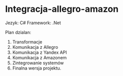 # Integracja-allegro-amazon

Jezyk: C#
Framework: .Net

Plan dzialan:
1. Transformacje
2. Komunikacja z Allegro
3. Komunikacja z Yandex API
4. Komunikacja z Amazonem
5. Zintegrowanie systemów
6. Finalna wersja projektu.
